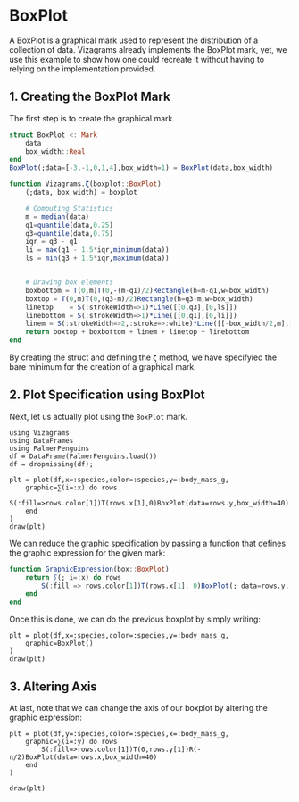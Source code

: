 # BoxPlot

A BoxPlot is a graphical mark used to represent the distribution of a collection of data.
Vizagrams already implements the BoxPlot mark, yet, we use this example to show how
one could recreate it without having to relying on the implementation provided.

## 1. Creating the BoxPlot Mark

The first step is to create the graphical mark.

```julia
struct BoxPlot <: Mark
    data
    box_width::Real
end
BoxPlot(;data=[-3,-1,0,1,4],box_width=1) = BoxPlot(data,box_width)

function Vizagrams.ζ(boxplot::BoxPlot)
    (;data, box_width) = boxplot

    # Computing Statistics
    m = median(data)
    q1=quantile(data,0.25)
    q3=quantile(data,0.75)
    iqr = q3 - q1
    li = max(q1 - 1.5*iqr,minimum(data))
    ls = min(q3 + 1.5*iqr,maximum(data))


    # Drawing box elements
    boxbottom = T(0,m)T(0,-(m-q1)/2)Rectangle(h=m-q1,w=box_width)
    boxtop = T(0,m)T(0,(q3-m)/2)Rectangle(h=q3-m,w=box_width)
    linetop    = S(:strokeWidth=>1)*Line([[0,q3],[0,ls]])
    linebottom = S(:strokeWidth=>1)*Line([[0,q1],[0,li]])
    linem = S(:strokeWidth=>2,:stroke=>:white)*Line([[-box_width/2,m],[box_width/2,m]])
    return boxtop + boxbottom + linem + linetop + linebottom
end
```
By creating the struct and defining the `ζ` method, we have specifyied the bare minimum for the
creation of a graphical mark.

## 2. Plot Specification using BoxPlot

Next, let us actually plot using the `BoxPlot` mark.

```@example 1
using Vizagrams
using DataFrames
using PalmerPenguins
df = DataFrame(PalmerPenguins.load())
df = dropmissing(df);

plt = plot(df,x=:species,color=:species,y=:body_mass_g,
    graphic=∑(i=:x) do rows
        S(:fill=>rows.color[1])T(rows.x[1],0)BoxPlot(data=rows.y,box_width=40)
    end
)
draw(plt)
```

We can reduce the graphic specification by passing a function that defines the graphic
expression for the given mark:
```julia
function GraphicExpression(box::BoxPlot)
    return ∑(; i=:x) do rows
        S(:fill => rows.color[1])T(rows.x[1], 0)BoxPlot(; data=rows.y, box_width=40)
    end
end
```
Once this is done, we can do the previous boxplot by simply writing:
```@example 1
plt = plot(df,x=:species,color=:species,y=:body_mass_g,
    graphic=BoxPlot()
)
draw(plt)
```

## 3. Altering Axis

At last, note that we can change the axis of our boxplot by altering the graphic expression:
```@example 1
plt = plot(df,y=:species,color=:species,x=:body_mass_g,
    graphic=∑(i=:y) do rows
        S(:fill=>rows.color[1])T(0,rows.y[1])R(-π/2)BoxPlot(data=rows.x,box_width=40)
    end
)

draw(plt)
```
